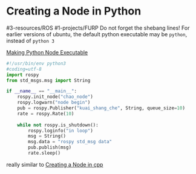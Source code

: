 # Creating a Node in Python
#3-resources/ROS #1-projects/FURP 
Do not forget the shebang lines!
For earlier versions of ubuntu, the default python executable may be `python`, instead of `python 3`

[Making Python Node Executable](Making%20Python%20Node%20Executable.md)

```python
#!/usr/bin/env python3
#coding=utf-8
import rospy
from std_msgs.msg import String

if __name__ == "__main__":
	rospy.init_node("chao_node")
	rospy.logwarn("node begin")
	pub = rospy.Publisher("kuai_shang_che", String, queue_size=10)
	rate = rospy.Rate(10)
	
	while not rospy.is_shutdown():
		rospy.loginfo("in loop")
		msg = String()
		msg.data = "rospy std_msg data"
		pub.publish(msg)
		rate.sleep()
```
really similar to [Creating a Node in cpp](Creating%20a%20Node%20in%20cpp.md)